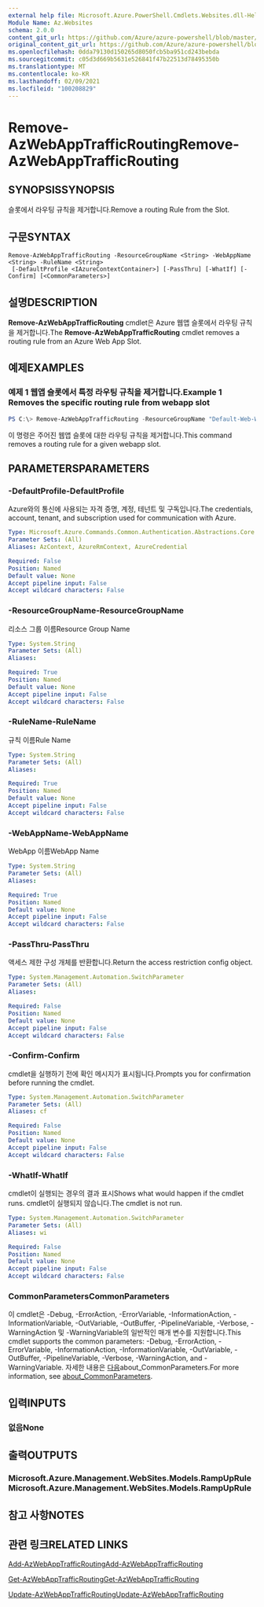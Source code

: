 ```yaml
---
external help file: Microsoft.Azure.PowerShell.Cmdlets.Websites.dll-Help.xml
Module Name: Az.Websites
schema: 2.0.0
content_git_url: https://github.com/Azure/azure-powershell/blob/master/src/Websites/Websites/help/Remove-AzWebAppTrafficRouting.md
original_content_git_url: https://github.com/Azure/azure-powershell/blob/master/src/Websites/Websites/help/Remove-AzWebAppTrafficRouting.md
ms.openlocfilehash: 0dda79130d150265d8050fcb5ba951cd243bebda
ms.sourcegitcommit: c05d3d669b5631e526841f47b22513d78495350b
ms.translationtype: MT
ms.contentlocale: ko-KR
ms.lasthandoff: 02/09/2021
ms.locfileid: "100208829"
---
```

# <span data-ttu-id="c8aa1-101">Remove-AzWebAppTrafficRouting</span><span class="sxs-lookup"><span data-stu-id="c8aa1-101">Remove-AzWebAppTrafficRouting</span></span>

## <span data-ttu-id="c8aa1-102">SYNOPSIS</span><span class="sxs-lookup"><span data-stu-id="c8aa1-102">SYNOPSIS</span></span>
<span data-ttu-id="c8aa1-103">슬롯에서 라우팅 규칙을 제거합니다.</span><span class="sxs-lookup"><span data-stu-id="c8aa1-103">Remove a routing Rule from the Slot.</span></span>

## <span data-ttu-id="c8aa1-104">구문</span><span class="sxs-lookup"><span data-stu-id="c8aa1-104">SYNTAX</span></span>

```
Remove-AzWebAppTrafficRouting -ResourceGroupName <String> -WebAppName <String> -RuleName <String>
 [-DefaultProfile <IAzureContextContainer>] [-PassThru] [-WhatIf] [-Confirm] [<CommonParameters>]
```

## <span data-ttu-id="c8aa1-105">설명</span><span class="sxs-lookup"><span data-stu-id="c8aa1-105">DESCRIPTION</span></span>
<span data-ttu-id="c8aa1-106">**Remove-AzWebAppTrafficRouting** cmdlet은 Azure 웹앱 슬롯에서 라우팅 규칙을 제거합니다.</span><span class="sxs-lookup"><span data-stu-id="c8aa1-106">The **Remove-AzWebAppTrafficRouting** cmdlet removes a routing rule from an Azure Web App Slot.</span></span>

## <span data-ttu-id="c8aa1-107">예제</span><span class="sxs-lookup"><span data-stu-id="c8aa1-107">EXAMPLES</span></span>

### <span data-ttu-id="c8aa1-108">예제 1 웹앱 슬롯에서 특정 라우팅 규칙을 제거합니다.</span><span class="sxs-lookup"><span data-stu-id="c8aa1-108">Example 1 Removes the specific routing rule from webapp slot</span></span>
```powershell
PS C:\> Remove-AzWebAppTrafficRouting -ResourceGroupName "Default-Web-WestUS" -WebAppName "ContosoSite"  -RuleName 'Stg'
```

<span data-ttu-id="c8aa1-109">이 명령은 주어진 웹앱 슬롯에 대한 라우팅 규칙을 제거합니다.</span><span class="sxs-lookup"><span data-stu-id="c8aa1-109">This command removes a routing rule for a given webapp slot.</span></span>

## <span data-ttu-id="c8aa1-110">PARAMETERS</span><span class="sxs-lookup"><span data-stu-id="c8aa1-110">PARAMETERS</span></span>

### <span data-ttu-id="c8aa1-111">-DefaultProfile</span><span class="sxs-lookup"><span data-stu-id="c8aa1-111">-DefaultProfile</span></span>
<span data-ttu-id="c8aa1-112">Azure와의 통신에 사용되는 자격 증명, 계정, 테넌트 및 구독입니다.</span><span class="sxs-lookup"><span data-stu-id="c8aa1-112">The credentials, account, tenant, and subscription used for communication with Azure.</span></span>

```yaml
Type: Microsoft.Azure.Commands.Common.Authentication.Abstractions.Core.IAzureContextContainer
Parameter Sets: (All)
Aliases: AzContext, AzureRmContext, AzureCredential

Required: False
Position: Named
Default value: None
Accept pipeline input: False
Accept wildcard characters: False
```

### <span data-ttu-id="c8aa1-113">-ResourceGroupName</span><span class="sxs-lookup"><span data-stu-id="c8aa1-113">-ResourceGroupName</span></span>
<span data-ttu-id="c8aa1-114">리소스 그룹 이름</span><span class="sxs-lookup"><span data-stu-id="c8aa1-114">Resource Group Name</span></span>

```yaml
Type: System.String
Parameter Sets: (All)
Aliases:

Required: True
Position: Named
Default value: None
Accept pipeline input: False
Accept wildcard characters: False
```

### <span data-ttu-id="c8aa1-115">-RuleName</span><span class="sxs-lookup"><span data-stu-id="c8aa1-115">-RuleName</span></span>
<span data-ttu-id="c8aa1-116">규칙 이름</span><span class="sxs-lookup"><span data-stu-id="c8aa1-116">Rule Name</span></span>

```yaml
Type: System.String
Parameter Sets: (All)
Aliases:

Required: True
Position: Named
Default value: None
Accept pipeline input: False
Accept wildcard characters: False
```

### <span data-ttu-id="c8aa1-117">-WebAppName</span><span class="sxs-lookup"><span data-stu-id="c8aa1-117">-WebAppName</span></span>
<span data-ttu-id="c8aa1-118">WebApp 이름</span><span class="sxs-lookup"><span data-stu-id="c8aa1-118">WebApp Name</span></span>

```yaml
Type: System.String
Parameter Sets: (All)
Aliases:

Required: True
Position: Named
Default value: None
Accept pipeline input: False
Accept wildcard characters: False
```

### <span data-ttu-id="c8aa1-119">-PassThru</span><span class="sxs-lookup"><span data-stu-id="c8aa1-119">-PassThru</span></span>
<span data-ttu-id="c8aa1-120">액세스 제한 구성 개체를 반환합니다.</span><span class="sxs-lookup"><span data-stu-id="c8aa1-120">Return the access restriction config object.</span></span>

```yaml
Type: System.Management.Automation.SwitchParameter
Parameter Sets: (All)
Aliases:

Required: False
Position: Named
Default value: None
Accept pipeline input: False
Accept wildcard characters: False
```

### <span data-ttu-id="c8aa1-121">-Confirm</span><span class="sxs-lookup"><span data-stu-id="c8aa1-121">-Confirm</span></span>
<span data-ttu-id="c8aa1-122">cmdlet을 실행하기 전에 확인 메시지가 표시됩니다.</span><span class="sxs-lookup"><span data-stu-id="c8aa1-122">Prompts you for confirmation before running the cmdlet.</span></span>

```yaml
Type: System.Management.Automation.SwitchParameter
Parameter Sets: (All)
Aliases: cf

Required: False
Position: Named
Default value: None
Accept pipeline input: False
Accept wildcard characters: False
```

### <span data-ttu-id="c8aa1-123">-WhatIf</span><span class="sxs-lookup"><span data-stu-id="c8aa1-123">-WhatIf</span></span>
<span data-ttu-id="c8aa1-124">cmdlet이 실행되는 경우의 결과 표시</span><span class="sxs-lookup"><span data-stu-id="c8aa1-124">Shows what would happen if the cmdlet runs.</span></span>
<span data-ttu-id="c8aa1-125">cmdlet이 실행되지 않습니다.</span><span class="sxs-lookup"><span data-stu-id="c8aa1-125">The cmdlet is not run.</span></span>

```yaml
Type: System.Management.Automation.SwitchParameter
Parameter Sets: (All)
Aliases: wi

Required: False
Position: Named
Default value: None
Accept pipeline input: False
Accept wildcard characters: False
```

### <span data-ttu-id="c8aa1-126">CommonParameters</span><span class="sxs-lookup"><span data-stu-id="c8aa1-126">CommonParameters</span></span>
<span data-ttu-id="c8aa1-127">이 cmdlet은 -Debug, -ErrorAction, -ErrorVariable, -InformationAction, -InformationVariable, -OutVariable, -OutBuffer, -PipelineVariable, -Verbose, -WarningAction 및 -WarningVariable의 일반적인 매개 변수를 지원합니다.</span><span class="sxs-lookup"><span data-stu-id="c8aa1-127">This cmdlet supports the common parameters: -Debug, -ErrorAction, -ErrorVariable, -InformationAction, -InformationVariable, -OutVariable, -OutBuffer, -PipelineVariable, -Verbose, -WarningAction, and -WarningVariable.</span></span> <span data-ttu-id="c8aa1-128">자세한 내용은 [다음](http://go.microsoft.com/fwlink/?LinkID=113216)about_CommonParameters.</span><span class="sxs-lookup"><span data-stu-id="c8aa1-128">For more information, see [about_CommonParameters](http://go.microsoft.com/fwlink/?LinkID=113216).</span></span>

## <span data-ttu-id="c8aa1-129">입력</span><span class="sxs-lookup"><span data-stu-id="c8aa1-129">INPUTS</span></span>

### <span data-ttu-id="c8aa1-130">없음</span><span class="sxs-lookup"><span data-stu-id="c8aa1-130">None</span></span>

## <span data-ttu-id="c8aa1-131">출력</span><span class="sxs-lookup"><span data-stu-id="c8aa1-131">OUTPUTS</span></span>

### <span data-ttu-id="c8aa1-132">Microsoft.Azure.Management.WebSites.Models.RampUpRule</span><span class="sxs-lookup"><span data-stu-id="c8aa1-132">Microsoft.Azure.Management.WebSites.Models.RampUpRule</span></span>

## <span data-ttu-id="c8aa1-133">참고 사항</span><span class="sxs-lookup"><span data-stu-id="c8aa1-133">NOTES</span></span>

## <span data-ttu-id="c8aa1-134">관련 링크</span><span class="sxs-lookup"><span data-stu-id="c8aa1-134">RELATED LINKS</span></span>
[<span data-ttu-id="c8aa1-135">Add-AzWebAppTrafficRouting</span><span class="sxs-lookup"><span data-stu-id="c8aa1-135">Add-AzWebAppTrafficRouting</span></span>](./Add-AzWebAppTrafficRouting.md)

[<span data-ttu-id="c8aa1-136">Get-AzWebAppTrafficRouting</span><span class="sxs-lookup"><span data-stu-id="c8aa1-136">Get-AzWebAppTrafficRouting</span></span>](./Get-AzWebAppTrafficRouting.md)

[<span data-ttu-id="c8aa1-137">Update-AzWebAppTrafficRouting</span><span class="sxs-lookup"><span data-stu-id="c8aa1-137">Update-AzWebAppTrafficRouting</span></span>](./Update-AzWebAppTrafficRouting.md)